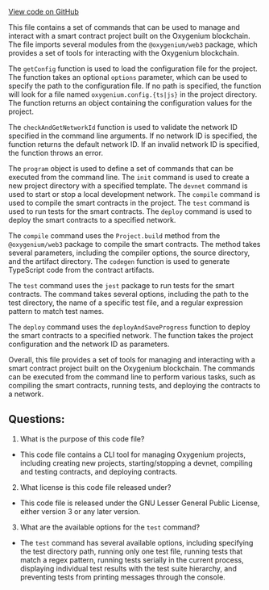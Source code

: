 [View code on GitHub](https://github.com/oxygenium/oxygenium-web3/packages/cli/cli_internal.ts)

This file contains a set of commands that can be used to manage and interact with a smart contract project built on the Oxygenium blockchain. The file imports several modules from the `@oxygenium/web3` package, which provides a set of tools for interacting with the Oxygenium blockchain. 

The `getConfig` function is used to load the configuration file for the project. The function takes an optional `options` parameter, which can be used to specify the path to the configuration file. If no path is specified, the function will look for a file named `oxygenium.config.{ts|js}` in the project directory. The function returns an object containing the configuration values for the project.

The `checkAndGetNetworkId` function is used to validate the network ID specified in the command line arguments. If no network ID is specified, the function returns the default network ID. If an invalid network ID is specified, the function throws an error.

The `program` object is used to define a set of commands that can be executed from the command line. The `init` command is used to create a new project directory with a specified template. The `devnet` command is used to start or stop a local development network. The `compile` command is used to compile the smart contracts in the project. The `test` command is used to run tests for the smart contracts. The `deploy` command is used to deploy the smart contracts to a specified network.

The `compile` command uses the `Project.build` method from the `@oxygenium/web3` package to compile the smart contracts. The method takes several parameters, including the compiler options, the source directory, and the artifact directory. The `codegen` function is used to generate TypeScript code from the contract artifacts.

The `test` command uses the `jest` package to run tests for the smart contracts. The command takes several options, including the path to the test directory, the name of a specific test file, and a regular expression pattern to match test names.

The `deploy` command uses the `deployAndSaveProgress` function to deploy the smart contracts to a specified network. The function takes the project configuration and the network ID as parameters.

Overall, this file provides a set of tools for managing and interacting with a smart contract project built on the Oxygenium blockchain. The commands can be executed from the command line to perform various tasks, such as compiling the smart contracts, running tests, and deploying the contracts to a network.
## Questions: 
 1. What is the purpose of this code file?
- This code file contains a CLI tool for managing Oxygenium projects, including creating new projects, starting/stopping a devnet, compiling and testing contracts, and deploying contracts.

2. What license is this code file released under?
- This code file is released under the GNU Lesser General Public License, either version 3 or any later version.

3. What are the available options for the `test` command?
- The `test` command has several available options, including specifying the test directory path, running only one test file, running tests that match a regex pattern, running tests serially in the current process, displaying individual test results with the test suite hierarchy, and preventing tests from printing messages through the console.